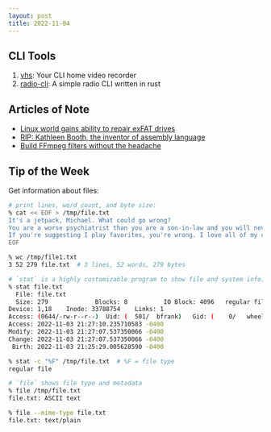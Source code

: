 ```yaml
---
layout: post
title: 2022-11-04
---
```


## CLI Tools

1. [vhs](https://github.com/charmbracelet/vhs): Your CLI home video recorder
2. [radio-cli](https://github.com/margual56/radio-cli): A simple radio CLI written in rust

## Articles of Note

- [Linux world gains ability to repair exFAT drives](https://go.theregister.com/feed/www.theregister.com/2022/11/01/linux_exfat_repair_drives/)
- [RIP: Kathleen Booth, the inventor of assembly language](https://www.theregister.com/2022/10/29/kathleen_booth_obit/)
- [Build FFmpeg filters without the headache](https://ffmpeg.guide/)

## Tip of the Week

Get information about files:

```sh
# print lines, word count, and byte size:
% cat << EOF > /tmp/file.txt
It's a jetpack, Michael. What could go wrong?
You are a worse psychiatrist than you are a son-in-law and you will never get work as an actor because you have no talent.
If you're suggesting I play favorites, you're wrong. I love all of my children equally. I don't care for Gob.
EOF

% wc /tmp/file1.txt
3 52 279 file.txt  # 3 lines, 52 words, 279 bytes

# `stat` is a highly customizable program to show file and system info:
% stat file.txt
  File: file.txt
  Size: 279             Blocks: 8          IO Block: 4096   regular file
Device: 1,18    Inode: 33788754    Links: 1
Access: (0644/-rw-r--r--)  Uid: (  501/  bfrank)   Gid: (    0/   wheel)
Access: 2022-11-03 21:27:10.235710583 -0400
Modify: 2022-11-03 21:27:07.537350066 -0400
Change: 2022-11-03 21:27:07.537350066 -0400
 Birth: 2022-11-03 21:25:29.005628590 -0400

% stat -c "%F" /tmp/file.txt  # %F = file type
regular file

# `file` shows file type and metadata
% file /tmp/file.txt
file.txt: ASCII text

% file --mime-type file.txt
file.txt: text/plain
```
